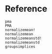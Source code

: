 # Reference

```@docs
pma
PMA
normalizemean!
normalizemean
normalizemeanstd!
normalizemeanstd
groupsimplices
```
